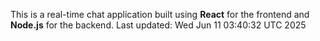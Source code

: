 This is a real-time chat application built using **React** for the frontend and **Node.js** for the backend.
Last updated: Wed Jun 11 03:40:32 UTC 2025
